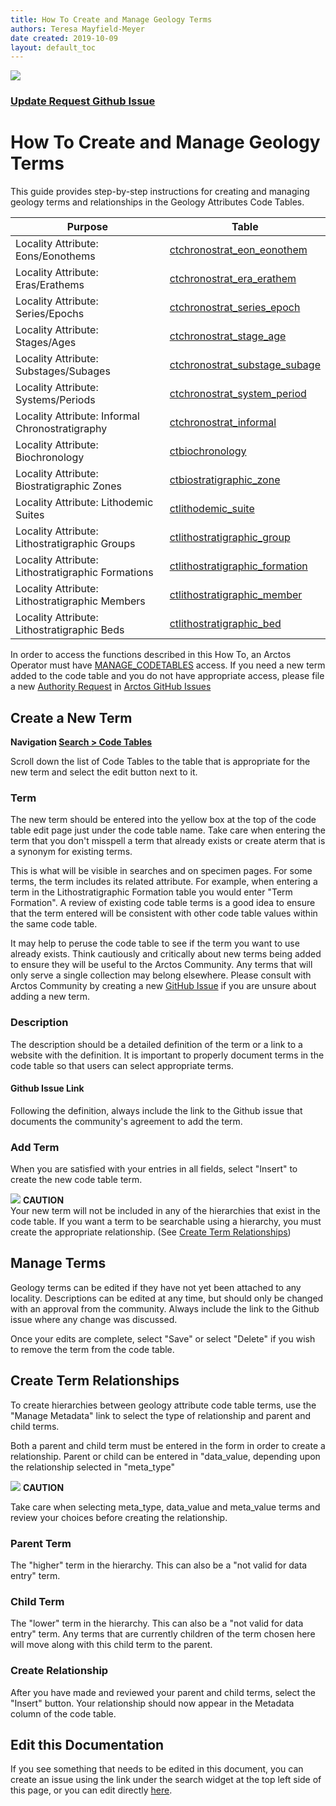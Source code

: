```yaml
---
title: How To Create and Manage Geology Terms
authors: Teresa Mayfield-Meyer
date created: 2019-10-09
layout: default_toc
---
```

 
![](https://raw.githubusercontent.com/ArctosDB/documentation-wiki/gh-pages/tutorial_images/Bear%20Work%20in%20Progress.JPG) 

### [Update Request Github Issue](https://github.com/ArctosDB/documentation-wiki/issues/300)

# How To Create and Manage Geology Terms

This guide provides step-by-step instructions for creating and managing geology terms and relationships in the Geology Attributes Code Tables.

Purpose | Table 
 -- | -- 
Locality Attribute: Eons/Eonothems |	[ctchronostrat_eon_eonothem](https://arctos.database.museum/info/ctDocumentation.cfm?table=ctchronostrat_eon_eonothem)
Locality Attribute: Eras/Erathems |	[ctchronostrat_era_erathem](https://arctos.database.museum/info/ctDocumentation.cfm?table=ctchronostrat_era_erathem)
Locality Attribute: Series/Epochs |	[ctchronostrat_series_epoch](https://arctos.database.museum/info/ctDocumentation.cfm?table=ctchronostrat_series_epoch)
Locality Attribute: Stages/Ages |	[ctchronostrat_stage_age](https://arctos.database.museum/info/ctDocumentation.cfm?table=ctchronostrat_stage_age)
Locality Attribute: Substages/Subages | [ctchronostrat_substage_subage](https://arctos.database.museum/info/ctDocumentation.cfm?table=ctchronostrat_substage_subage)
Locality Attribute: Systems/Periods |	[ctchronostrat_system_period](https://arctos.database.museum/info/ctDocumentation.cfm?table=ctchronostrat_system_period)
Locality Attribute: Informal Chronostratigraphy |	[ctchronostrat_informal](https://arctos.database.museum/info/ctDocumentation.cfm?table=ctchronostrat_informal)
Locality Attribute: Biochronology |	[ctbiochronology](https://arctos.database.museum/info/ctDocumentation.cfm?table=ctbiochronology)
Locality Attribute: Biostratigraphic Zones |	[ctbiostratigraphic_zone](https://arctos.database.museum/info/ctDocumentation.cfm?table=ctbiostratigraphic_zone)
Locality Attribute: Lithodemic Suites |	[ctlithodemic_suite](https://arctos.database.museum/info/ctDocumentation.cfm?table=ctlithodemic_suite)
Locality Attribute: Lithostratigraphic Groups |	[ctlithostratigraphic_group](https://arctos.database.museum/info/ctDocumentation.cfm?table=ctlithostratigraphic_group)
Locality Attribute: Lithostratigraphic Formations |	[ctlithostratigraphic_formation](https://arctos.database.museum/info/ctDocumentation.cfm?table=ctlithostratigraphic_formation)
Locality Attribute: Lithostratigraphic Members |	[ctlithostratigraphic_member](https://arctos.database.museum/info/ctDocumentation.cfm?table=ctlithostratigraphic_member)
Locality Attribute: Lithostratigraphic Beds |	[ctlithostratigraphic_bed](https://arctos.database.museum/info/ctDocumentation.cfm?table=ctlithostratigraphic_bed)


In order to access the functions described in this How To, an Arctos Operator must have [MANAGE_CODETABLES](http://arctos.database.museum/Admin/user_roles.cfm) access. If you need a new term added to the code table and you do not have appropriate access, please file a new [Authority Request](https://github.com/ArctosDB/arctos/issues/new?assignees=&labels=&template=authority-request.md&title=) in [Arctos GitHub Issues](https://github.com/ArctosDB/arctos/issues)

## Create a New Term

**Navigation [Search > Code Tables ](https://arctos.database.museum/info/ctDocumentation.cfm)**

Scroll down the list of Code Tables to the table that is appropriate for the new term and select the edit button next to it.

### Term

The new term should be entered into the yellow box at the top of the code table edit page just under the code table name. Take care when entering the term that you don't misspell a term that already exists or create aterm that is a synonym for existing terms. 

This is what will be visible in searches and on specimen pages. For some terms, the term includes its related attribute. For example, when entering a term in the Lithostratigraphic Formation table you would enter "Term Formation". A review of existing code table terms is a good idea to ensure that the term entered will be consistent with other code table values within the same code table.

It may help to peruse the code table to see if the term you want to use already exists. Think cautiously and critically about new terms being added to ensure they will be useful to the Arctos Community. Any terms that will only serve a single collection may belong elsewhere. Please consult with Arctos Community by creating a new [GitHub Issue](https://github.com/ArctosDB/arctos/issues) if you are unsure about adding a new term.

### Description

The description should be a detailed definition of the term or a link to a website with the definition. It is important to properly document terms in the code table so that users can select appropriate terms.

#### Github Issue Link

Following the definition, always include the link to the Github issue that documents the community's agreement to add the term.

### Add Term

When you are satisfied with your entries in all fields, select "Insert" to create the new code table term.

![](https://raw.githubusercontent.com/ArctosDB/documentation-wiki/gh-pages/tutorial_images/Bear%20Caution.jpg) **CAUTION**  
Your new term will not be included in any of the hierarchies that exist in the code table. If you want a term to be searchable using a hierarchy, you must create the appropriate relationship. (See [Create Term Relationships](https://handbook.arctosdb.org/how_to/How-to-Create-and-Manage-Geology-Terms.html#create-term-relationships))

## Manage Terms

Geology terms can be edited if they have not yet been attached to any locality. Descriptions can be edited at any time, but should only be changed with an approval from the community. Always include the link to the Github issue where any change was discussed.

Once your edits are complete, select "Save" or select "Delete" if you wish to remove the term from the code table.

## Create Term Relationships

To create hierarchies between geology attribute code table terms, use the "Manage Metadata" link to select the type of relationship and parent and child terms.  

Both a parent and child term must be entered in the form in order to create a relationship. Parent or child can be entered in "data_value, depending upon the relationship selected in "meta_type"

![](https://raw.githubusercontent.com/ArctosDB/documentation-wiki/gh-pages/tutorial_images/Bear%20Caution.jpg) **CAUTION**  

  Take care when selecting meta_type, data_value and meta_value terms and review your choices before creating the relationship. 

### Parent Term

The "higher" term in the hierarchy. This can also be a "not valid for data entry" term.

### Child Term

The "lower" term in the hierarchy. This can also be a "not valid for data entry" term. Any terms that are currently children of the term chosen here will move along with this child term to the parent.

### Create Relationship

After you have made and reviewed your parent and child terms, select the "Insert" button. Your relationship should now appear in the Metadata column of the code table.

## Edit this Documentation

If you see something that needs to be edited in this document, you can create an issue using the link under the search widget at the top left side of this page, or you can edit directly <a href="https://github.com/ArctosDB/documentation-wiki/edit/gh-pages/_how_to/How-to-Create-and-Manage-Geology-Terms.markdown" target="_blank">here</a>.
